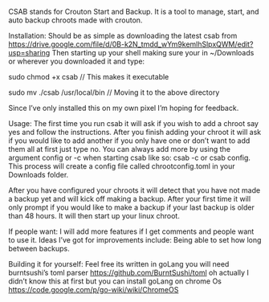 CSAB stands for Crouton Start and Backup. It is a tool to manage, start, and auto backup chroots made with crouton.

Installation:
Should be as simple as downloading the latest csab from https://drive.google.com/file/d/0B-k2N_tmdd_wYm9kemlhSlpxQWM/edit?usp=sharing 
Then starting up your shell making sure your in ~/Downloads or wherever you downloaded it and type:

sudo chmod +x csab
// This makes it executable

sudo mv ./csab /usr/local/bin
// Moving it to the above directory

Since I’ve only installed this on my own pixel I’m hoping for feedback.

Usage:
The first time you run csab it will ask if you wish to add a chroot say yes and follow the instructions. After you finish adding your chroot it will ask if you would like to add another if you only have one or don’t want to add them all at first just type no. You can always add more by using the argument config or -c when starting csab like so: csab -c or csab config. This process will create a config file called chrootconfig.toml in your Downloads folder.

After you have configured your chroots it will detect that you have not made a backup yet and will kick off making a backup. After your first time it will only prompt if you would like to make a backup if your last backup is older than 48 hours. It will then start up your linux chroot.

If people want:
I will add more features if I get comments and people want to use it. Ideas I’ve got for improvements include:
Being able to set how long between backups.

Building it for yourself:
Feel free its written in goLang you will need burntsushi’s toml parser https://github.com/BurntSushi/toml oh actually I didn’t know this at first but you can install goLang on chrome Os https://code.google.com/p/go-wiki/wiki/ChromeOS
